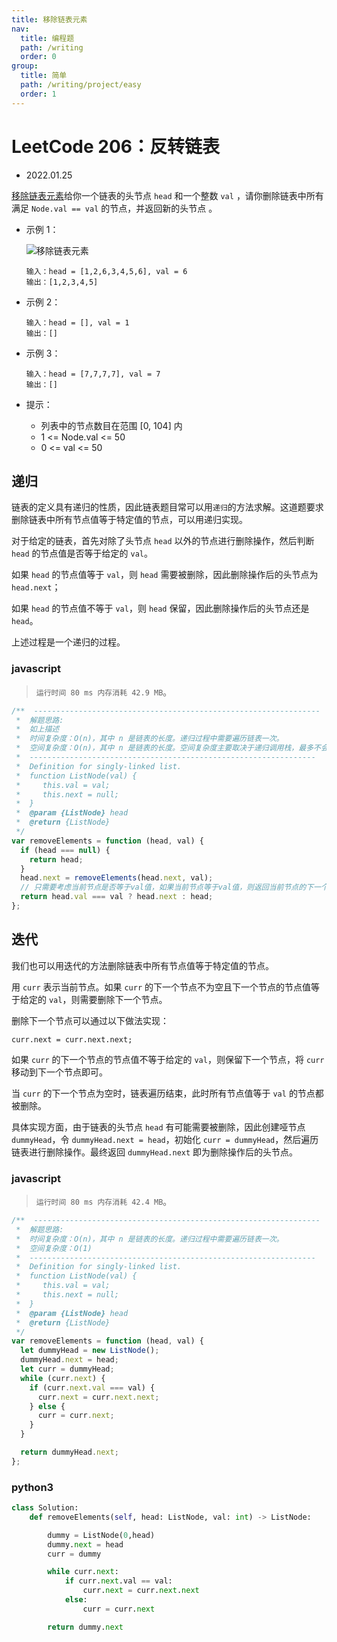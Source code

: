 ```yaml
---
title: 移除链表元素
nav:
  title: 编程题
  path: /writing
  order: 0
group:
  title: 简单
  path: /writing/project/easy
  order: 1
---
```


# LeetCode 206：反转链表

- 2022.01.25

[移除链表元素](https://leetcode-cn.com/problems/remove-linked-list-elements/)给你一个链表的头节点 `head` 和一个整数 `val` ，请你删除链表中所有满足 `Node.val == val` 的节点，并返回新的头节点 。

- 示例 1：

  ![移除链表元素](https://assets.leetcode.com/uploads/2021/03/06/removelinked-list.jpg)

  ```
  输入：head = [1,2,6,3,4,5,6], val = 6
  输出：[1,2,3,4,5]
  ```

- 示例 2：

  ```
  输入：head = [], val = 1
  输出：[]
  ```

- 示例 3：

  ```
  输入：head = [7,7,7,7], val = 7
  输出：[]
  ```

- 提示：
  - 列表中的节点数目在范围 [0, 104] 内
  - 1 <= Node.val <= 50
  - 0 <= val <= 50

## 递归

链表的定义具有递归的性质，因此链表题目常可以用`递归`的方法求解。这道题要求删除链表中所有节点值等于特定值的节点，可以用递归实现。

对于给定的链表，首先对除了头节点 `head` 以外的节点进行删除操作，然后判断 `head` 的节点值是否等于给定的 `val`。

如果 `head` 的节点值等于 `val`，则 `head` 需要被删除，因此删除操作后的头节点为 `head.next`；

如果 `head` 的节点值不等于 `val`，则 `head` 保留，因此删除操作后的头节点还是 `head`。

上述过程是一个递归的过程。

### javascript

> `运行时间 80 ms 内存消耗 42.9 MB`。

```js
/**  ----------------------------------------------------------------
 *  解题思路:
 *  如上描述
 *  时间复杂度：O(n)，其中 n 是链表的长度。递归过程中需要遍历链表一次。
 *  空间复杂度：O(n)，其中 n 是链表的长度。空间复杂度主要取决于递归调用栈，最多不会超过 n 层。
 *  ----------------------------------------------------------------
 *  Definition for singly-linked list.
 *  function ListNode(val) {
 *     this.val = val;
 *     this.next = null;
 *  }
 *  @param {ListNode} head
 *  @return {ListNode}
 */
var removeElements = function (head, val) {
  if (head === null) {
    return head;
  }
  head.next = removeElements(head.next, val);
  // 只需要考虑当前节点是否等于val值，如果当前节点等于val值，则返回当前节点的下一个节点，否则返回当前节点
  return head.val === val ? head.next : head;
};
```

## 迭代

我们也可以用迭代的方法删除链表中所有节点值等于特定值的节点。

用 `curr` 表示当前节点。如果 `curr` 的下一个节点不为空且下一个节点的节点值等于给定的 `val`，则需要删除下一个节点。

删除下一个节点可以通过以下做法实现：

```
curr.next = curr.next.next;
```

如果 `curr` 的下一个节点的节点值不等于给定的 `val`，则保留下一个节点，将 `curr` 移动到下一个节点即可。

当 `curr` 的下一个节点为空时，链表遍历结束，此时所有节点值等于 `val` 的节点都被删除。

具体实现方面，由于链表的头节点 `head` 有可能需要被删除，因此创建哑节点 `dummyHead`，令 `dummyHead.next = head`，初始化 `curr = dummyHead`，然后遍历链表进行删除操作。最终返回 `dummyHead.next` 即为删除操作后的头节点。

### javascript

> `运行时间 80 ms 内存消耗 42.4 MB`。

```js
/**  ----------------------------------------------------------------
 *  解题思路:
 *  时间复杂度：O(n)，其中 n 是链表的长度。递归过程中需要遍历链表一次。
 *  空间复杂度：O(1)
 *  ----------------------------------------------------------------
 *  Definition for singly-linked list.
 *  function ListNode(val) {
 *     this.val = val;
 *     this.next = null;
 *  }
 *  @param {ListNode} head
 *  @return {ListNode}
 */
var removeElements = function (head, val) {
  let dummyHead = new ListNode();
  dummyHead.next = head;
  let curr = dummyHead;
  while (curr.next) {
    if (curr.next.val === val) {
      curr.next = curr.next.next;
    } else {
      curr = curr.next;
    }
  }

  return dummyHead.next;
};
```

### python3

```python
class Solution:
    def removeElements(self, head: ListNode, val: int) -> ListNode:

        dummy = ListNode(0,head)
        dummy.next = head
        curr = dummy

        while curr.next:
            if curr.next.val == val:
                curr.next = curr.next.next
            else:
                curr = curr.next

        return dummy.next
```
